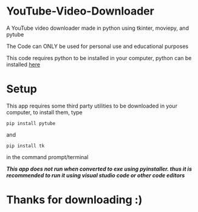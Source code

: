 # YouTube-Video-Downloader
A YouTube video downloader made in python using tkinter, moviepy, and pytube

The Code can ONLY be used for personal use and educational purposes

This code requires python to be installed in your computer, python can be installed [here](https://www.python.org/downloads)

# Setup
This app requires some third party utilities to be downloaded in your computer, to install them, type 

`pip install pytube`

and

`pip install tk` 

in the command prompt/terminal

***This app does not run when converted to exe using pyinstaller. thus it is recommended to run it using visual studio code or other code editors***

# Thanks for downloading :)
